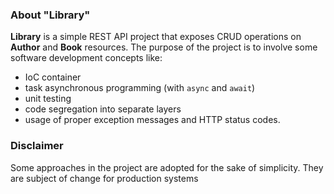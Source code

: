 ### About "Library"
**Library** is a simple REST API project that exposes CRUD operations on **Author** and **Book** resources. The purpose of the project is to involve some software development concepts like:
- IoC container
- task asynchronous programming (with ```async``` and ```await```)
- unit testing
- code segregation into separate layers
- usage of proper exception messages and HTTP status codes.

### Disclaimer
Some approaches in the project are adopted for the sake of simplicity. They are subject of change for production systems